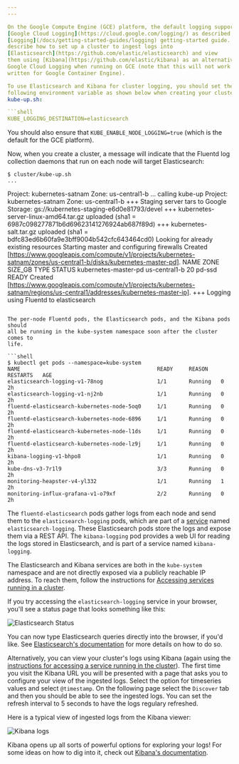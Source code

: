 ```yaml
---
---

On the Google Compute Engine (GCE) platform, the default logging support targets
[Google Cloud Logging](https://cloud.google.com/logging/) as described in the
[Logging](/docs/getting-started-guides/logging) getting-started guide. Here we
describe how to set up a cluster to ingest logs into
[Elasticsearch](https://github.com/elastic/elasticsearch) and view
them using [Kibana](https://github.com/elastic/kibana) as an alternative to
Google Cloud Logging when running on GCE (note that this will not work as
written for Google Container Engine).

To use Elasticsearch and Kibana for cluster logging, you should set the
following environment variable as shown below when creating your cluster with
kube-up.sh:

```shell
KUBE_LOGGING_DESTINATION=elasticsearch
```

You should also ensure that `KUBE_ENABLE_NODE_LOGGING=true` (which is the default for the GCE platform).

Now, when you create a cluster, a message will indicate that the Fluentd log
collection daemons that run on each node will target Elasticsearch:

```shell
$ cluster/kube-up.sh
...
```

Project: kubernetes-satnam
Zone: us-central1-b
... calling kube-up
Project: kubernetes-satnam
Zone: us-central1-b
+++ Staging server tars to Google Storage: gs://kubernetes-staging-e6d0e81793/devel
+++ kubernetes-server-linux-amd64.tar.gz uploaded (sha1 = 6987c098277871b6d69623141276924ab687f89d)
+++ kubernetes-salt.tar.gz uploaded (sha1 = bdfc83ed6b60fa9e3bff9004b542cfc643464cd0)
Looking for already existing resources
Starting master and configuring firewalls
Created [https://www.googleapis.com/compute/v1/projects/kubernetes-satnam/zones/us-central1-b/disks/kubernetes-master-pd].
NAME                 ZONE          SIZE_GB TYPE   STATUS
kubernetes-master-pd us-central1-b 20      pd-ssd READY
Created [https://www.googleapis.com/compute/v1/projects/kubernetes-satnam/regions/us-central1/addresses/kubernetes-master-ip].
+++ Logging using Fluentd to elasticsearch
```

The per-node Fluentd pods, the Elasticsearch pods, and the Kibana pods should
all be running in the kube-system namespace soon after the cluster comes to
life.

```shell
$ kubectl get pods --namespace=kube-system
NAME                                           READY     REASON    RESTARTS   AGE
elasticsearch-logging-v1-78nog                 1/1       Running   0          2h
elasticsearch-logging-v1-nj2nb                 1/1       Running   0          2h
fluentd-elasticsearch-kubernetes-node-5oq0     1/1       Running   0          2h
fluentd-elasticsearch-kubernetes-node-6896     1/1       Running   0          2h
fluentd-elasticsearch-kubernetes-node-l1ds     1/1       Running   0          2h
fluentd-elasticsearch-kubernetes-node-lz9j     1/1       Running   0          2h
kibana-logging-v1-bhpo8                        1/1       Running   0          2h
kube-dns-v3-7r1l9                              3/3       Running   0          2h
monitoring-heapster-v4-yl332                   1/1       Running   1          2h
monitoring-influx-grafana-v1-o79xf             2/2       Running   0          2h
```

The `fluentd-elasticsearch` pods gather logs from each node and send them to
the `elasticsearch-logging` pods, which are part of a
[service](/docs/user-guide/services/) named `elasticsearch-logging`. These
Elasticsearch pods store the logs and expose them via a REST API.
The `kibana-logging` pod provides a web UI for reading the logs stored in
Elasticsearch, and is part of a service named `kibana-logging`.

The Elasticsearch and Kibana services are both in the `kube-system` namespace
and are not directly exposed via a publicly reachable IP address. To reach them,
follow the instructions for [Accessing services running in a cluster](/docs/user-guide/accessing-the-cluster/#accessing-services-running-on-the-cluster).

If you try accessing the `elasticsearch-logging` service in your browser, you'll
see a status page that looks something like this:

![Elasticsearch Status](/images/docs/es-browser.png)

You can now type Elasticsearch queries directly into the browser, if you'd
like. See [Elasticsearch's documentation](https://www.elastic.co/guide/en/elasticsearch/reference/current/search-uri-request.html)
for more details on how to do so.

Alternatively, you can view your cluster's logs using Kibana (again using the
[instructions for accessing a service running in the cluster](/docs/user-guide/accessing-the-cluster/#accessing-services-running-on-the-cluster)).
The first time you visit the Kibana URL you will be presented with a page that
asks you to configure your view of the ingested logs. Select the option for
timeseries values and select `@timestamp`. On the following page select the
`Discover` tab and then you should be able to see the ingested logs.
You can set the refresh interval to 5 seconds to have the logs
regulary refreshed.

Here is a typical view of ingested logs from the Kibana viewer:

![Kibana logs](/images/docs/kibana-logs.png)

Kibana opens up all sorts of powerful options for exploring your logs! For some
ideas on how to dig into it, check out [Kibana's documentation](https://www.elastic.co/guide/en/kibana/current/discover.html).
